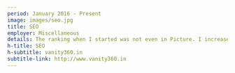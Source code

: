 ```yaml
---
period: January 2016 - Present
image: images/seo.jpg
title: SEO
employer: Miscellaneous
details: The ranking when I started was not even in Picture. I increased the Alexa Ranking of this site from 2.75 million to 400000 in two months. I helped with Analytics, Traffic, and adCampaigns.
h-title: SEO
h-subtitle: vanity360.in
subtitle-link: http://www.vanity360.in
---
```

